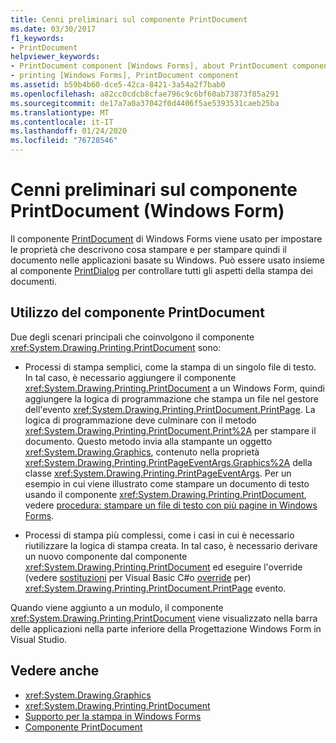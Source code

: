 ```yaml
---
title: Cenni preliminari sul componente PrintDocument
ms.date: 03/30/2017
f1_keywords:
- PrintDocument
helpviewer_keywords:
- PrintDocument component [Windows Forms], about PrintDocument component
- printing [Windows Forms], PrintDocument component
ms.assetid: b59b4b60-dce5-42ca-8421-3a54a2f7bab0
ms.openlocfilehash: a82cc0cdcb8cfae796c9c6bf60ab73873f85a291
ms.sourcegitcommit: de17a7a0a37042f0d4406f5ae5393531caeb25ba
ms.translationtype: MT
ms.contentlocale: it-IT
ms.lasthandoff: 01/24/2020
ms.locfileid: "76728546"
---
```

# <a name="printdocument-component-overview-windows-forms"></a>Cenni preliminari sul componente PrintDocument (Windows Form)

Il componente [PrintDocument](printdocument-component-windows-forms.md) di Windows Forms viene usato per impostare le proprietà che descrivono cosa stampare e per stampare quindi il documento nelle applicazioni basate su Windows. Può essere usato insieme al componente [PrintDialog](printdialog-component-windows-forms.md) per controllare tutti gli aspetti della stampa dei documenti.

## <a name="working-with-the-printdocument-component"></a>Utilizzo del componente PrintDocument

Due degli scenari principali che coinvolgono il componente <xref:System.Drawing.Printing.PrintDocument> sono:

- Processi di stampa semplici, come la stampa di un singolo file di testo. In tal caso, è necessario aggiungere il componente <xref:System.Drawing.Printing.PrintDocument> a un Windows Form, quindi aggiungere la logica di programmazione che stampa un file nel gestore dell'evento <xref:System.Drawing.Printing.PrintDocument.PrintPage>. La logica di programmazione deve culminare con il metodo <xref:System.Drawing.Printing.PrintDocument.Print%2A> per stampare il documento. Questo metodo invia alla stampante un oggetto <xref:System.Drawing.Graphics>, contenuto nella proprietà <xref:System.Drawing.Printing.PrintPageEventArgs.Graphics%2A> della classe <xref:System.Drawing.Printing.PrintPageEventArgs>. Per un esempio in cui viene illustrato come stampare un documento di testo usando il componente <xref:System.Drawing.Printing.PrintDocument>, vedere [procedura: stampare un file di testo con più pagine in Windows Forms](../advanced/how-to-print-a-multi-page-text-file-in-windows-forms.md).

- Processi di stampa più complessi, come i casi in cui è necessario riutilizzare la logica di stampa creata. In tal caso, è necessario derivare un nuovo componente dal componente <xref:System.Drawing.Printing.PrintDocument> ed eseguire l'override (vedere [sostituzioni](../../../visual-basic/language-reference/modifiers/overrides.md) per Visual Basic C#o [override](../../../csharp/language-reference/keywords/override.md) per) <xref:System.Drawing.Printing.PrintDocument.PrintPage> evento.

Quando viene aggiunto a un modulo, il componente <xref:System.Drawing.Printing.PrintDocument> viene visualizzato nella barra delle applicazioni nella parte inferiore della Progettazione Windows Form in Visual Studio.

## <a name="see-also"></a>Vedere anche

- <xref:System.Drawing.Graphics>
- <xref:System.Drawing.Printing.PrintDocument>
- [Supporto per la stampa in Windows Forms](../advanced/windows-forms-print-support.md)
- [Componente PrintDocument](printdocument-component-windows-forms.md)
